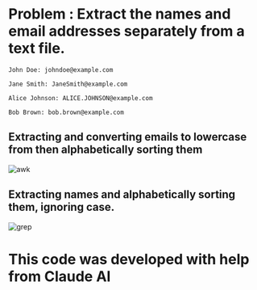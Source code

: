 # Problem : Extract the names and email addresses separately from a text file.
```
John Doe: johndoe@example.com

Jane Smith: JaneSmith@example.com

Alice Johnson: ALICE.JOHNSON@example.com

Bob Brown: bob.brown@example.com
```
## Extracting and converting emails to lowercase from then alphabetically sorting them




![awk](https://github.com/user-attachments/assets/cd03772e-0d7c-437a-ac35-3f646e654be0)





## Extracting names and alphabetically sorting them, ignoring case.


![grep](https://github.com/user-attachments/assets/cc7c6abd-6a0c-42fe-8ed8-6478e4ef3ff5)








# This code was developed with help from Claude AI

